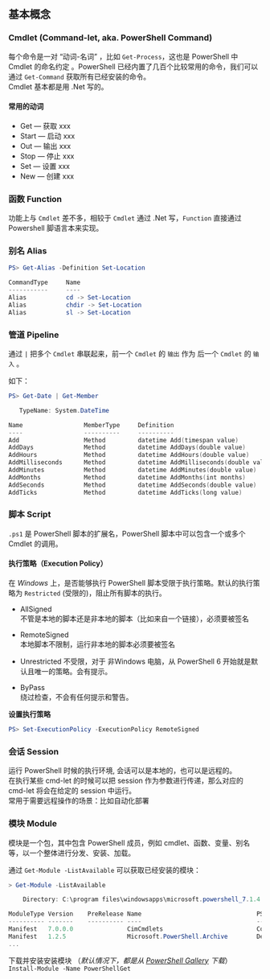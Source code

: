## 基本概念
### Cmdlet (Command-let, aka. PowerShell Command)
每个命令是一对 “动词-名词” ，比如  `Get-Process`，这也是 PowerShell 中 Cmdlet 的命名约定 。PowerShell 已经内置了几百个比较常用的命令，我们可以通过 `Get-Command` 获取所有已经安装的命令。  
Cmdlet 基本都是用 .Net 写的。

#### 常用的动词
* Get — 获取 xxx
* Start — 启动 xxx
* Out — 输出 xxx
* Stop — 停止 xxx
* Set — 设置 xxx
* New — 创建 xxx

### 函数 Function
功能上与 `Cmdlet` 差不多，相较于 `Cmdlet` 通过 .Net 写，`Function` 直接通过 Powershell 脚语言本来实现。

### 别名 Alias

```PowerShell
PS> Get-Alias -Definition Set-Location

CommandType     Name                                               
-----------     ----                                               
Alias           cd -> Set-Location
Alias           chdir -> Set-Location
Alias           sl -> Set-Location
```

### 管道 Pipeline
通过 `|` 把多个 `Cmdlet` 串联起来，前一个 `Cmdlet` 的 `输出` 作为 后一个 `Cmdlet` 的 `输入` 。

如下：

```PowerShell
PS> Get-Date | Get-Member

   TypeName: System.DateTime

Name                 MemberType     Definition
----                 ----------     ----------
Add                  Method         datetime Add(timespan value)
AddDays              Method         datetime AddDays(double value)
AddHours             Method         datetime AddHours(double value)
AddMilliseconds      Method         datetime AddMilliseconds(double value)
AddMinutes           Method         datetime AddMinutes(double value)
AddMonths            Method         datetime AddMonths(int months)
AddSeconds           Method         datetime AddSeconds(double value)
AddTicks             Method         datetime AddTicks(long value)
```
### 脚本 Script
`.ps1`  是 PowerShell 脚本的扩展名，PowerShell 脚本中可以包含一个或多个 Cmdlet 的调用。

#### 执行策略（Execution Policy）
在 *Windows* 上，是否能够执行 PowerShell 脚本受限于执行策略。默认的执行策略为 `Restricted` (受限的)，阻止所有脚本的执行。

* AllSigned   
不管是本地的脚本还是非本地的脚本（比如来自一个链接），必须要被签名

* RemoteSigned  
本地脚本不限制，运行非本地的脚本必须要被签名

* Unrestricted
不受限，对于 非Windows 电脑，从 PowerShell 6 开始就是默认且唯一的策略。会有提示。

* ByPass  
绕过检查，不会有任何提示和警告。

**设置执行策略**
```PowerShell
PS> Set-ExecutionPolicy -ExecutionPolicy RemoteSigned
```

### 会话 Session
运行 PowerShell 时候的执行环境, 会话可以是本地的，也可以是远程的。  
在执行某些 cmd-let 的时候可以把 session 作为参数进行传递，那么对应的 cmd-let 将会在给定的 session 中运行。  
常用于需要远程操作的场景：比如自动化部署

### 模块 Module
模块是一个包，其中包含 PowerShell 成员，例如 cmdlet、函数、变量、别名等，以一个整体进行分发、安装、加载。

通过 `Get-Module -ListAvailable` 可以获取已经安装的模块：
```PowerShell
> Get-Module -ListAvailable

    Directory: C:\program files\windowsapps\microsoft.powershell_7.1.4.0_x64__8wekyb3d8bbwe\Modules

ModuleType Version    PreRelease Name                                PSEdition ExportedCommands
---------- -------    ---------- ----                                --------- ----------------
Manifest   7.0.0.0               CimCmdlets                          Core      {Get-CimAssociatedInstance, Get-CimClass, Get-CimInstance, Get-CimSession…}
Manifest   1.2.5                 Microsoft.PowerShell.Archive        Desk      {Compress-Archive, Expand-Archive}
...
```

下载并安装安装模块 （*默认情况下，都是从 [PowerShell Gallery](https://www.powershellgallery.com/) 下载*）  
`Install-Module -Name PowerShellGet`